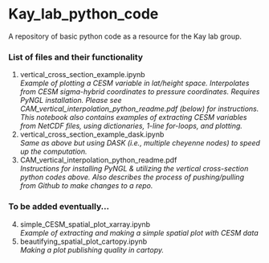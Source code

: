 # Kay_lab_python_code
A repository of basic python code as a resource for the Kay lab group.

### List of files and their functionality
1. vertical_cross_section_example.ipynb   
*Example of plotting a CESM variable in lat/height space. Interpolates from CESM sigma-hybrid coordinates to pressure coordinates. Requires PyNGL installation. Please see CAM_vertical_interpolation_python_readme.pdf (below) for instructions.*   
*This notebook also contains examples of extracting CESM variables from NetCDF files, using dictionaries, 1-line for-loops, and plotting.*
2. vertical_cross_section_example_dask.ipynb   
*Same as above but using DASK (i.e., multiple cheyenne nodes) to speed up the computation.*
3. CAM_vertical_interpolation_python_readme.pdf   
*Instructions for installing PyNGL & utilizing the vertical cross-section python codes above. Also describes the process of pushing/pulling from Github to make changes to a repo.*

### To be added eventually... 
4. simple_CESM_spatial_plot_xarray.ipynb   
*Example of extracting and making a simple spatial plot with CESM data*
5. beautifying_spatial_plot_cartopy.ipynb   
*Making a plot publishing quality in cartopy.*
